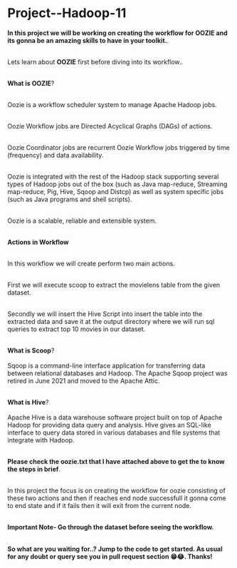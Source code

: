 # Project--Hadoop-11

<table>
  
  **In this project we will be working on creating the workflow for OOZIE and its gonna be an amazing skills to have in your toolkit.**.<br></br>

Lets learn about **OOZIE** first before diving into its workflow..<br></br>

**What is OOZIE**?<br></br>

Oozie is a workflow scheduler system to manage Apache Hadoop jobs.<br></br>

Oozie Workflow jobs are Directed Acyclical Graphs (DAGs) of actions.<br></br>

Oozie Coordinator jobs are recurrent Oozie Workflow jobs triggered by time (frequency) and data availability.<br></br>

Oozie is integrated with the rest of the Hadoop stack supporting several types of Hadoop jobs out of the box (such as Java map-reduce, Streaming map-reduce, Pig, Hive, Sqoop and Distcp) as well as system specific jobs (such as Java programs and shell scripts).<br></br>

Oozie is a scalable, reliable and extensible system.<br></br>

**Actions in Workflow**<br></br>

In this workflow we will create perform two main actions.<br></br>

First we will execute scoop to extract the movielens table from the given dataset.<br></br>

Secondly we will insert the Hive Script into insert the table into the extracted data and save it at the output directory where we will run sql queries to extract top 10
movies in our dataset.<br></br>

**What is Scoop**?<br></br>
Sqoop is a command-line interface application for transferring data between relational databases and Hadoop. The Apache Sqoop project was retired in June 2021 and moved to the Apache Attic.<br></br>

**What is Hive**?<br></br>
Apache Hive is a data warehouse software project built on top of Apache Hadoop for providing data query and analysis. Hive gives an SQL-like interface to query data stored in various databases and file systems that integrate with Hadoop.<br></br>


**Please check the oozie.txt that I have attached above to get the to know the steps in brief**.<br></br>

In this project the focus is on creating the workflow for oozie consisting of these two actions and then if reaches end node successfull it gonna come to end state and 
if it fails then it will exit from the current node.<br></br>

**Important Note- Go through the dataset before seeing the workflow.**



</table>

**So what are you waiting for..? Jump to the code to get started. As usual for any doubt or query see you in pull request section 😁😂. Thanks!**
